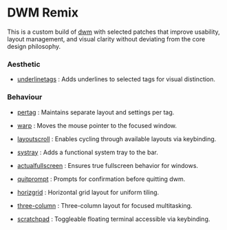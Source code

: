 # DWM Remix

This is a custom build of [dwm](https://dwm.suckless.org/) with selected patches that improve usability, layout management, and visual clarity without deviating from the core design philosophy.

### Aesthetic

- [underlinetags](https://dwm.suckless.org/patches/underlinetags/) : Adds underlines to selected tags for visual distinction.

### Behaviour

- [pertag](https://dwm.suckless.org/patches/pertag/) : Maintains separate layout and settings per tag.
- [warp](https://dwm.suckless.org/patches/warp/) : Moves the mouse pointer to the focused window.
- [layoutscroll](https://dwm.suckless.org/patches/layoutscroll/) : Enables cycling through available layouts via keybinding.

- [systray](https://dwm.suckless.org/patches/systray/) : Adds a functional system tray to the bar.
- [actualfullscreen](https://dwm.suckless.org/patches/actualfullscreen/) : Ensures true fullscreen behavior for windows.
- [quitprompt](https://dwm.suckless.org/patches/quitprompt/) : Prompts for confirmation before quitting dwm.

- [horizgrid](https://dwm.suckless.org/patches/horizgrid/) : Horizontal grid layout for uniform tiling.
- [three-column](https://dwm.suckless.org/patches/three-column/) : Three-column layout for focused multitasking.
- [scratchpad](https://dwm.suckless.org/patches/scratchpad/) : Toggleable floating terminal accessible via keybinding.
